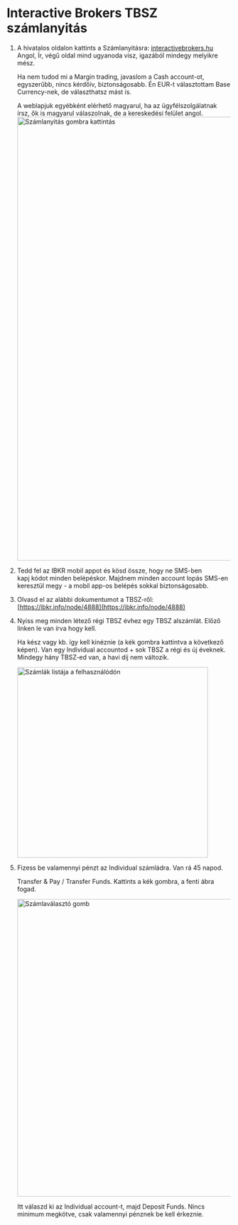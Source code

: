 # Interactive Brokers TBSZ számlanyitás

1. A hivatalos oldalon kattints a Számlanyitásra: [interactivebrokers.hu](https://www.interactivebrokers.hu/hu/home.php) Angol, Ír, végű oldal mind ugyanoda visz, igazából mindegy melyikre mész.

   Ha nem tudod mi a Margin trading, javaslom a Cash account-ot, egyszerűbb, nincs kérdőív, biztonságosabb. Én EUR-t választottam Base Currency-nek, de választhatsz mást is.

   A weblapjuk egyébként elérhető magyarul, ha az ügyfélszolgálatnak írsz, ők is magyarul válaszolnak, de a kereskedési felület angol.
   <img src="../images/nyitas.png" alt="Számlanyitás gombra kattintás" width="999" />

2. Tedd fel az IBKR mobil appot és kösd össze, hogy ne SMS-ben kapj kódot minden belépéskor. Majdnem minden account lopás SMS-en keresztül megy - a mobil app-os belépés sokkal biztonságosabb.

3. Olvasd el az alábbi dokumentumot a TBSZ-ről: [https://ibkr.info/node/4888](https://ibkr.info/node/4888)

4. Nyiss meg minden létező régi TBSZ évhez egy TBSZ alszámlát. Előző linken le van írva hogy kell.

   Ha kész vagy kb. így kell kinéznie (a kék gombra kattintva a következő képen). Van egy Individual accountod + sok TBSZ a régi és új éveknek. Mindegy hány TBSZ-ed van, a havi díj nem változik.

   <img src="../images/account_selector.png" alt="Számlák listája a felhasználódón" width="429" />

5. Fizess be valamennyi pénzt az Individual számládra. Van rá 45 napod.

   Transfer & Pay / Transfer Funds. Kattints a kék gombra, a fenti ábra fogad.

   <img src="../images/selector_button.png" alt="Számlaválasztó gomb" width="670" />

   Itt válaszd ki az Individual account-t, majd Deposit Funds. Nincs minimum megkötve, csak valamennyi pénznek be kell érkeznie.
